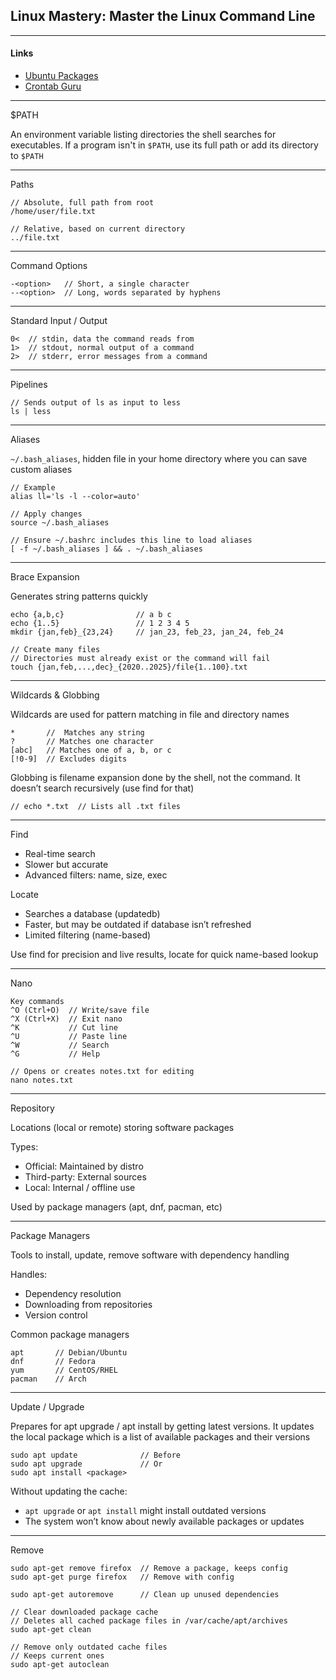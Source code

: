 ## Linux Mastery: Master the Linux Command Line

---
#### Links
- [Ubuntu Packages](https://packages.ubuntu.com)
- [Crontab Guru](https://crontab.guru)

---
$PATH  

An environment variable listing directories the shell searches for executables. If a program isn't in `$PATH`, use its full path or add its directory to `$PATH`  

---
Paths

    // Absolute, full path from root
    /home/user/file.txt

    // Relative, based on current directory
    ../file.txt

---
Command Options  
    
    -<option>   // Short, a single character
    --<option>  // Long, words separated by hyphens

---
Standard Input / Output

    0<  // stdin, data the command reads from
    1>  // stdout, normal output of a command
    2>  // stderr, error messages from a command

---
Pipelines

    // Sends output of ls as input to less
    ls | less

---
Aliases

`~/.bash_aliases`, hidden file in your home directory where you can save custom aliases

    // Example
    alias ll='ls -l --color=auto'

    // Apply changes
    source ~/.bash_aliases

    // Ensure ~/.bashrc includes this line to load aliases
    [ -f ~/.bash_aliases ] && . ~/.bash_aliases

---
Brace Expansion

Generates string patterns quickly

    echo {a,b,c}                // a b c  
    echo {1..5}                 // 1 2 3 4 5  
    mkdir {jan,feb}_{23,24}     // jan_23, feb_23, jan_24, feb_24

    // Create many files
    // Directories must already exist or the command will fail
    touch {jan,feb,...,dec}_{2020..2025}/file{1..100}.txt

---
Wildcards & Globbing

Wildcards are used for pattern matching in file and directory names

    *       //  Matches any string
    ?       // Matches one character
    [abc]   // Matches one of a, b, or c
    [!0-9]  // Excludes digits

Globbing is filename expansion done by the shell, not the command. It doesn’t search recursively (use find for that)

    // echo *.txt  // Lists all .txt files

---
Find

 - Real-time search
 - Slower but accurate
 - Advanced filters: name, size, exec

Locate

 - Searches a database (updatedb)
 - Faster, but may be outdated if database isn’t refreshed
 - Limited filtering (name-based)
      
Use find for precision and live results, locate for quick name-based lookup

---
Nano

    Key commands
    ^O (Ctrl+O)  // Write/save file
    ^X (Ctrl+X)  // Exit nano
    ^K           // Cut line
    ^U           // Paste line    
    ^W           // Search
    ^G           // Help

    // Opens or creates notes.txt for editing
    nano notes.txt

---
Repository

Locations (local or remote) storing software packages

Types:
- Official: Maintained by distro
- Third-party: External sources
- Local: Internal / offline use

Used by package managers (apt, dnf, pacman, etc)

---
Package Managers

Tools to install, update, remove software with dependency handling

Handles:
- Dependency resolution
- Downloading from repositories
- Version control

Common package managers

    apt       // Debian/Ubuntu
    dnf       // Fedora
    yum       // CentOS/RHEL
    pacman    // Arch

---
Update / Upgrade

Prepares for apt upgrade / apt install by getting latest versions. It updates the local package which is a list of available packages and their versions

    sudo apt update              // Before
    sudo apt upgrade             // Or
    sudo apt install <package>

Without updating the cache:
- `apt upgrade` or `apt install` might install outdated versions
- The system won’t know about newly available packages or updates

---
Remove
    
    sudo apt-get remove firefox  // Remove a package, keeps config
    sudo apt-get purge firefox   // Remove with config

    sudo apt-get autoremove      // Clean up unused dependencies

    // Clear downloaded package cache
    // Deletes all cached package files in /var/cache/apt/archives
    sudo apt-get clean           

    // Remove only outdated cache files
    // Keeps current ones
    sudo apt-get autoclean